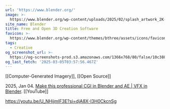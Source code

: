 ```yaml
---
url: 'https://www.blender.org/'
image: >-
  https://www.blender.org/wp-content/uploads/2025/02/splash_artwork_2K-480x270.webp
site_name: Blender
title: Free and Open 3D Creation Software
favicon: >-
  https://www.blender.org/wp-content/themes/bthree/assets/icons/favicon-32x32.png
tags:
  - Creative
og_screenshot_url: >-
  https://og-screenshots-prod.s3.amazonaws.com/1366x768/80/false/10c38833207c9dae614d56b5f1b3e52ab7f02323a5b9d583372dfb8cc137ce6c.jpeg
og_last_fetch: '2025-03-05T03:57:56.467Z'
---
```


[[Computer-Generated Imagery]], [[Open Source]]

2025, Jan 04. [Make this professional CGI in Blender and AE | VFX in Blender](https://youtu.be/GbPPKR2nQmk?si=LuV9_lSHANvqq66H). [[YouTube]]

https://youtu.be/U_NHijmIF3E?si=djA8X-I3H0CkcnSg
